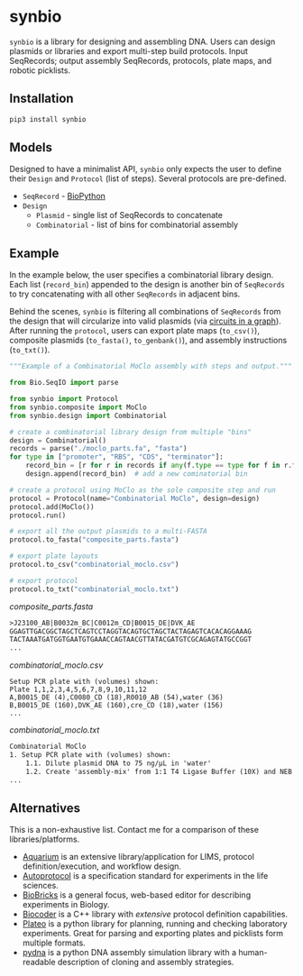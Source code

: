 # synbio

`synbio` is a library for designing and assembling DNA. Users can design plasmids or libraries and export multi-step build protocols. Input SeqRecords; output assembly SeqRecords, protocols, plate maps, and robotic picklists.

## Installation

```bash
pip3 install synbio
```

## Models

Designed to have a minimalist API, `synbio` only expects the user to define their `Design` and `Protocol` (list of steps). Several protocols are pre-defined.

- `SeqRecord` - [BioPython](https://biopython.org/)
- `Design`
  - `Plasmid` - single list of SeqRecords to concatenate
  - `Combinatorial` - list of bins for combinatorial assembly

## Example

In the example below, the user specifies a combinatorial library design. Each list (`record_bin`) appended to the design is another bin of `SeqRecords` to try concatenating with all other `SeqRecords` in adjacent bins.

Behind the scenes, `synbio` is filtering all combinations of `SeqRecords` from the design that will circularize into valid plasmids (via [circuits in a graph](https://bmcbioinformatics.biomedcentral.com/articles/10.1186/s12859-015-0544-x/figures/1)). After running the `protocol`, users can export plate maps (`to_csv()`), composite plasmids (`to_fasta()`, `to_genbank()`), and assembly instructions (`to_txt()`).

```python
"""Example of a Combinatorial MoClo assembly with steps and output."""

from Bio.SeqIO import parse

from synbio import Protocol
from synbio.composite import MoClo
from synbio.design import Combinatorial

# create a combinatorial library design from multiple "bins"
design = Combinatorial()
records = parse("./moclo_parts.fa", "fasta")
for type in ["promoter", "RBS", "CDS", "terminator"]:
    record_bin = [r for r in records if any(f.type == type for f in r.features)]
    design.append(record_bin)  # add a new cominatorial bin

# create a protocol using MoClo as the sole composite step and run
protocol = Protocol(name="Combinatorial MoClo", design=design)
protocol.add(MoClo())
protocol.run()

# export all the output plasmids to a multi-FASTA
protocol.to_fasta("composite_parts.fasta")

# export plate layouts
protocol.to_csv("combinatorial_moclo.csv")

# export protocol
protocol.to_txt("combinatorial_moclo.txt")
```

_composite_parts.fasta_

```txt
>J23100_AB|B0032m_BC|C0012m_CD|B0015_DE|DVK_AE
GGAGTTGACGGCTAGCTCAGTCCTAGGTACAGTGCTAGCTACTAGAGTCACACAGGAAAG
TACTAAATGATGGTGAATGTGAAACCAGTAACGTTATACGATGTCGCAGAGTATGCCGGT
...
```

_combinatorial_moclo.csv_

```csv
Setup PCR plate with (volumes) shown:
Plate 1,1,2,3,4,5,6,7,8,9,10,11,12
A,B0015_DE (4),C0080_CD (18),R0010_AB (54),water (36)
B,B0015_DE (160),DVK_AE (160),cre_CD (18),water (156)
...
```

_combinatorial_moclo.txt_

```txt
Combinatorial MoClo
1. Setup PCR plate with (volumes) shown:
	1.1. Dilute plasmid DNA to 75 ng/µL in 'water'
	1.2. Create 'assembly-mix' from 1:1 T4 Ligase Buffer (10X) and NEB Golden Gate Assembly Mix
...
```

## Alternatives

This is a non-exhaustive list. Contact me for a comparison of these libraries/platforms.

- [Aquarium](https://www.aquarium.bio/) is an extensive library/application for LIMS, protocol definition/execution, and workflow design.
- [Autoprotocol](https://github.com/autoprotocol/autoprotocol-python) is a specification standard for experiments in the life sciences.
- [BioBricks](https://github.com/liaupm/BioBlocks) is a general focus, web-based editor for describing experiments in Biology.
- [Biocoder](https://jbioleng.biomedcentral.com/articles/10.1186/1754-1611-4-13) is a C++ library with _extensive_ protocol definition capabilities.
- [Plateo](https://github.com/Edinburgh-Genome-Foundry/Plateo) is a python library for planning, running and checking laboratory experiments. Great for parsing and exporting plates and picklists form multiple formats.
- [pydna](https://github.com/BjornFJohansson/pydna) is a python DNA assembly simulation library with a human-readable description of cloning and assembly strategies.
